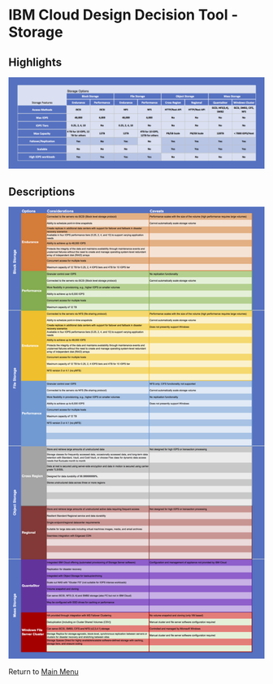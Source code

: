 # IBM Cloud Design Decision Tool - Storage

## Highlights
![Bullet Format](/images/express_tool_storage.png)

## Descriptions
![Descriptive Format](/images/rainbow_tool_storage.png)

Return to [Main Menu](README.md)
